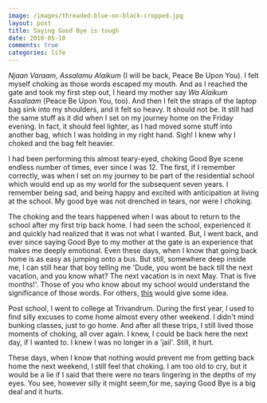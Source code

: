 ```yaml
---
image: /images/threaded-blue-on-black-cropped.jpg
layout: post
title: Saying Good Bye is tough
date: 2010-05-10
comments: true
categories: life
---
```

*Njaan Varaam, Assalamu Alaikum* (I will be back, Peace Be Upon You). I felt myself choking as those words escaped my mouth. And as I reached the gate and took my first step out, I heard my mother say *Wa Alaikum Assalaam* (Peace Be Upon You, too). And then I felt the straps of the laptop bag sink into my shoulders, and it felt so heavy. It should not be. It still had the same stuff as it did when I set on my journey home on the Friday evening. In fact, it should feel lighter, as I had moved some stuff into another bag, which I was holding in my right hand. Sigh! I knew why I choked and the bag felt heavier.

I had been performing this almost teary-eyed, choking Good Bye scene endless number of times, ever since I was 12. The first, if I remember correctly, was when I set on my journey to be part of the residential school which would end up as my world for the subsequent seven years. I remember being sad, and being happy and excited with anticipation at living at the school. My good bye was not drenched in tears, nor were I choking.

The choking and the tears happened when I was about to return to the school after my first trip back home. I had seen the school, experienced it and quickly had realized that it was not what I wanted. But, I went back, and ever since saying Good Bye to my mother at the gate is an experience that makes me deeply emotional. Even these days, when I know that going back home is as easy as jumping onto a bus. But still, somewhere deep inside me, I can still hear that boy telling me 'Dude, you wont be back till the next vacation, and you know what? The next vacation is in next May. That is five months!'. Those of you who know about my school would understand the significance of those words. For others, [this](/blog/2008/11/12/school-story-the-adult-magazines-and-the-great-raid/) would give some idea.

Post school, I went to college at Trivandrum. During the first year, I used to find silly excuses to come home almost every other weekend. I didn't mind bunking classes, just to go home. And after all these trips, I still lived those moments of choking, all over again. I knew, I could be back here the next day, if I wanted to. I knew I was no longer in a 'jail'. Still, it hurt.

These days, when I know that nothing would prevent me from getting back home the next weekend, I still feel that choking. I am too old to cry, but it would be a lie if I said that there were no tears lingering in the depths of my eyes. You see, however silly it might seem,for me, saying Good Bye is a big deal and it hurts.
